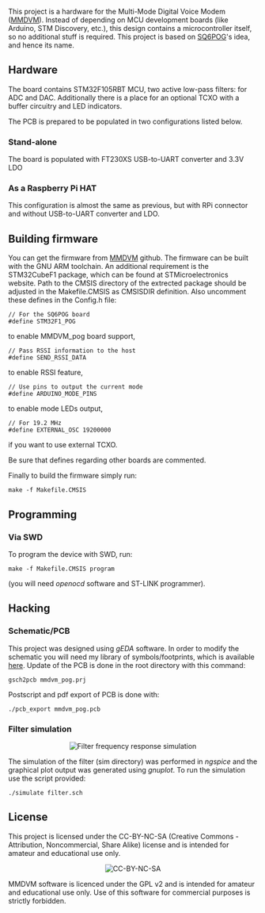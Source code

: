 This project is a hardware for the Multi-Mode Digital Voice Modem
([MMDVM](https://github.com/g4klx/MMDVM)). Instead of depending on
MCU development boards (like Arduino, STM Discovery, etc.), this design
contains a microcontroller itself, so no additional stuff is required.
This project is based on [SQ6POG](https://www.qrz.com/db/SQ6POG)'s idea,
and hence its name.

## Hardware 
The board contains STM32F105RBT MCU, two active low-pass filters: for
ADC and DAC. Additionally there is a place for an optional TCXO with
a buffer circuitry and LED indicators.

The PCB is prepared to be populated in two configurations listed below.
### Stand-alone
The board is populated with FT230XS USB-to-UART converter and 3.3V LDO

### As a Raspberry Pi HAT
This configuration is almost the same as previous, but with RPi
connector and without USB-to-UART converter and LDO.

## Building firmware
You can get the firmware from [MMDVM](https://github.com/g4klx/MMDVM)
github. The firmware can be built with the GNU ARM toolchain.
An additional requirement is the STM32CubeF1 package, which can be found
at STMicroelectronics website. Path to the CMSIS directory of
the extrected package should be adjusted in the Makefile.CMSIS as
CMSISDIR definition. Also uncomment these defines in the Config.h
file:
```
// For the SQ6POG board
#define STM32F1_POG
```
to enable MMDVM_pog board support,
```
// Pass RSSI information to the host
#define SEND_RSSI_DATA
```
to enable RSSI feature,
```
// Use pins to output the current mode
#define ARDUINO_MODE_PINS
```
to enable mode LEDs output,
```
// For 19.2 MHz
#define EXTERNAL_OSC 19200000
```
if you want to use external TCXO.

Be sure that defines regarding other boards are commented.

Finally to build the firmware simply run:
```
make -f Makefile.CMSIS
```

## Programming
### Via SWD
To program the device with SWD, run:
```
make -f Makefile.CMSIS program
```
(you will need *openocd* software and ST-LINK programmer).


## Hacking
### Schematic/PCB
This project was designed using *gEDA* software. In order to modify
the schematic you will need my library of symbols/footprints, which is
available [here](https://github.com/wojciechk8/geda-sym). Update of
the PCB is done in the root directory with this command:
```
gsch2pcb mmdvm_pog.prj
```
Postscript and pdf export of PCB is done with:
```
./pcb_export mmdvm_pog.pcb
```

### Filter simulation
<p align="center"><img src="https://raw.githubusercontent.com/wojciechk8/MMDVM_pog/master/sim/plot/filter.png" alt="Filter frequency response simulation"></p>

The simulation of the filter (sim directory) was performed in *ngspice*
and the graphical plot output was generated using *gnuplot*. To run
the simulation use the script provided:
```
./simulate filter.sch
```

## License
This project is licensed under the CC-BY-NC-SA
(Creative Commons - Attribution, Noncommercial, Share Alike) license
and is intended for amateur and educational use only.

<p align="center"><img src="https://raw.githubusercontent.com/wojciechk8/MMDVM_pog/master/Cc-by-nc-sa_icon.png" alt="CC-BY-NC-SA"></p>

MMDVM software is licenced under the GPL v2 and is intended for amateur
and educational use only. Use of this software for commercial purposes
is strictly forbidden.
